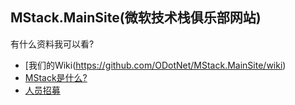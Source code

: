 ## MStack.MainSite(微软技术栈俱乐部网站) ##

有什么资料我可以看?
* [我们的Wiki(https://github.com/ODotNet/MStack.MainSite/wiki)
* [MStack是什么?](https://github.com/ODotNet/MStack.MainSite/wiki/What-is-MStack)
* [人员招募](https://github.com/ODotNet/MStack.MainSite/issues?q=is%3Aissue+is%3Aopen+label%3A%E4%BA%BA%E5%91%98%E6%8B%9B%E5%8B%9F) 
